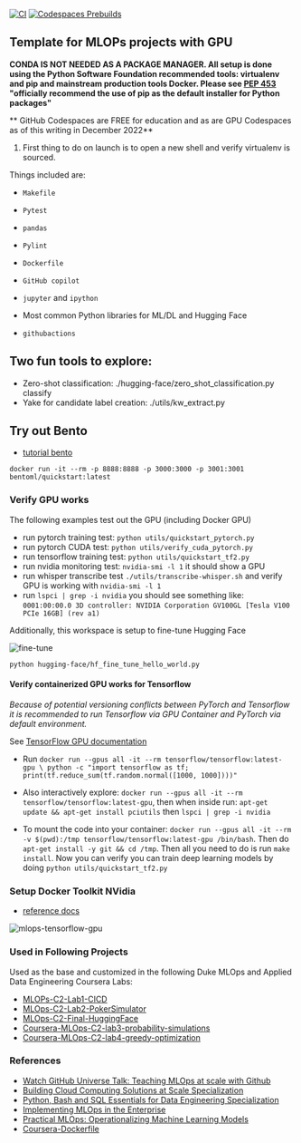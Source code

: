 [![CI](https://github.com/nogibjj/mlops-template/actions/workflows/cicd.yml/badge.svg?branch=GPU)](https://github.com/nogibjj/mlops-template/actions/workflows/cicd.yml)
[![Codespaces Prebuilds](https://github.com/nogibjj/mlops-template/actions/workflows/codespaces/create_codespaces_prebuilds/badge.svg?branch=GPU)](https://github.com/nogibjj/mlops-template/actions/workflows/codespaces/create_codespaces_prebuilds)

## Template for MLOPs projects with GPU

**CONDA IS NOT NEEDED AS A PACKAGE MANAGER.  All setup is done using the Python Software Foundation recommended tools:  virtualenv and pip and mainstream production tools Docker.  Please see [PEP 453](https://peps.python.org/pep-0453/) "officially recommend the use of pip as the default installer for Python packages"**

** GitHub Codespaces are FREE for education and as are GPU Codespaces as of this writing in December 2022**

1. First thing to do on launch is to open a new shell and verify virtualenv is sourced.

Things included are:

* `Makefile`

* `Pytest`

* `pandas`

* `Pylint`

* `Dockerfile`

* `GitHub copilot`

* `jupyter` and `ipython` 

* Most common Python libraries for ML/DL and Hugging Face

* `githubactions` 

## Two fun tools to explore:

* Zero-shot classification:  ./hugging-face/zero_shot_classification.py classify
* Yake for candidate label creation: ./utils/kw_extract.py

## Try out Bento

* [tutorial bento](https://docs.bentoml.org/en/latest/tutorial.html)

`docker run -it --rm -p 8888:8888 -p 3000:3000 -p 3001:3001 bentoml/quickstart:latest`

### Verify GPU works

The following examples test out the GPU (including Docker GPU)

* run pytorch training test: `python utils/quickstart_pytorch.py`
* run pytorch CUDA test: `python utils/verify_cuda_pytorch.py`
* run tensorflow training test: `python utils/quickstart_tf2.py`
* run nvidia monitoring test: `nvidia-smi -l 1` it should show a GPU
* run whisper transcribe test `./utils/transcribe-whisper.sh` and verify GPU is working with `nvidia-smi -l 1`
* run `lspci | grep -i nvidia` you should see something like:  `0001:00:00.0 3D controller: NVIDIA Corporation GV100GL [Tesla V100 PCIe 16GB] (rev a1)`


Additionally, this workspace is setup to fine-tune Hugging Face

![fine-tune](https://user-images.githubusercontent.com/58792/195709866-121f994e-3531-493b-99af-c3266c4e28ea.jpg)


`python hugging-face/hf_fine_tune_hello_world.py` 

#### Verify containerized GPU works for Tensorflow

*Because of potential versioning conflicts between PyTorch and Tensorflow it is recommended to run Tensorflow via GPU Container and PyTorch via default environment.* 

See [TensorFlow GPU documentation](https://www.tensorflow.org/install/docker)
* Run `docker run --gpus all -it --rm tensorflow/tensorflow:latest-gpu \
   python -c "import tensorflow as tf; print(tf.reduce_sum(tf.random.normal([1000, 1000])))"`

* Also interactively explore:  `docker run --gpus all -it --rm tensorflow/tensorflow:latest-gpu`, then when inside run:
`apt-get update && apt-get install pciutils` then `lspci | grep -i nvidia`

* To mount the code into your container:  `docker run --gpus all -it --rm -v $(pwd):/tmp tensorflow/tensorflow:latest-gpu /bin/bash`.  Then do `apt-get install -y git && cd /tmp`.  Then all you need to do is run `make install`.  Now you can verify you can train deep learning models by doing `python utils/quickstart_tf2.py`

### Setup Docker Toolkit NVidia

* [reference docs](https://docs.nvidia.com/datacenter/cloud-native/container-toolkit/install-guide.html#install-guide)

![mlops-tensorflow-gpu](https://user-images.githubusercontent.com/58792/206875904-114b4cf0-879d-497b-8690-267dac8b222d.jpg)



### Used in Following Projects

Used as the base and customized in the following Duke MLOps and Applied Data Engineering Coursera Labs:

* [MLOPs-C2-Lab1-CICD](https://github.com/nogibjj/Coursera-MLOPs-Foundations-Lab-1-CICD)
* [MLOps-C2-Lab2-PokerSimulator](https://github.com/nogibjj/Coursera-MLOPs-Foundations-Lab-2-poker-simulator)
* [MLOps-C2-Final-HuggingFace](https://github.com/nogibjj/Coursera-MLOps-C2-Final-HuggingFace)
* [Coursera-MLOps-C2-lab3-probability-simulations](Coursera-MLOps-C2-lab3-probability-simulations)
* [Coursera-MLOps-C2-lab4-greedy-optimization](https://github.com/nogibjj/Coursera-MLOps-C2-lab4-greedy-optimization)
### References

* [Watch GitHub Universe Talk:  Teaching MLOps at scale with Github](https://watch.githubuniverse.com/on-demand/ec17cbb3-0a89-4764-90a5-9debb58515f8)
* [Building Cloud Computing Solutions at Scale Specialization](https://www.coursera.org/specializations/building-cloud-computing-solutions-at-scale)
* [Python, Bash and SQL Essentials for Data Engineering Specialization](https://www.coursera.org/learn/web-app-command-line-tools-for-data-engineering-duke)
* [Implementing MLOps in the Enterprise](https://learning.oreilly.com/library/view/implementing-mlops-in/9781098136574/)
* [Practical MLOps: Operationalizing Machine Learning Models](https://www.amazon.com/Practical-MLOps-Operationalizing-Machine-Learning/dp/1098103017)
* [Coursera-Dockerfile](https://gist.github.com/noahgift/82a34d56f0a8f347865baaa685d5e98d)
